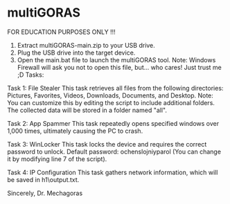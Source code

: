 # multiGORAS
FOR EDUCATION PURPOSES ONLY !!!

1. Extract multiGORAS-main.zip to your USB drive.
2. Plug the USB drive into the target device.
3. Open the main.bat file to launch the multiGORAS tool.
Note: Windows Firewall will ask you not to open this file, but... who cares! Just trust me  ;D
Tasks:

Task 1: File Stealer
This task retrieves all files from the following directories: Pictures, Favorites, Videos, Downloads, Documents, and Desktop.
Note: You can customize this by editing the script to include additional folders.
The collected data will be stored in a folder named "all".

Task 2: App Spammer
This task repeatedly opens specified windows over 1,000 times, ultimately causing the PC to crash.

Task 3: WinLocker
This task locks the device and requires the correct password to unlock.
Default password: ochenslojniyparol (You can change it by modifying line 7 of the script).

Task 4: IP Configuration
This task gathers network information, which will be saved in h1\output.txt.

Sincerely,
Dr. Mechagoras

